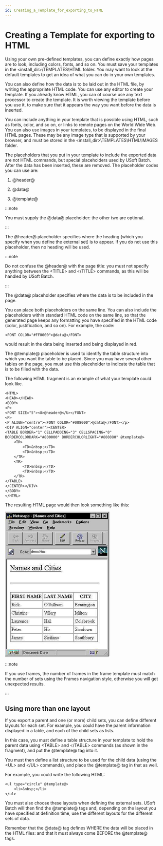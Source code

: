 ```yaml
---
id: Creating_a_Template_for_exporting_to_HTML
---
```


# Creating a Template for exporting to HTML

Using your own pre-defined templates, you can define exactly how pages are to look, including colors, fonts, and so on. You must save your templates in the \<install_dir>\\TEMPLATES\\HTML folder. You may want to look at the default templates to get an idea of what you can do in your own templates.

You can also define how the data is to be laid out in the HTML file, by writing the appropriate HTML code. You can use any editor to create your template. If you already know HTML, you can of course use any text processor to create the template. It is worth viewing the template before you use it, to make sure that it appears the way you want before the data is inserted.

You can include anything in your template that is possible using HTML, such as fonts, color, and so on, or links to remote pages on the World Wide Web. You can also use images in your templates, to be displayed in the final HTML pages. These may be any image type that is supported by your browser, and must be stored in the \<install_dir>\\TEMPLATES\\HTML\\IMAGES folder.

The placeholders that you put in your template to include the exported data are not HTML commands, but special placeholders used by USoft Batch. After the data has been inserted, these are removed. The placeholder codes you can use are:

1. @header@

2. @data@

3. @template@


:::note

You must supply the @data@ placeholder: the other two are optional.

:::

The @header@ placeholder specifies where the heading (which you specify when you define the external set) is to appear. If you do not use this placeholder, then no heading will be used.


:::note

Do not confuse the @header@ with the page title: you must not specify anything between the \<TITLE> and \</TITLE> commands, as this will be handled by USoft Batch.

:::

The @data@ placeholder specifies where the data is to be included in the page.

You can place both placeholders on the same line. You can also include the placeholders within standard HTML code on the same line, so that the generated page keeps any formatting you have specified in the HTML code (color, justification, and so on). For example, the code:

```language-xml
<FONT COLOR="#FF0000">@data@</FONT>

```

would result in the data being inserted and being displayed in red.

The @template@ placeholder is used to identify the table structure into which you want the table to be placed. Since you may have several other tables on the page, you must use this placeholder to indicate the table that is to be filled with the data.

The following HTML fragment is an example of what your template could look like.

```language-xml
<HTML>
<HEAD></HEAD>
<BODY>
<P>
<FONT SIZE="5"><U>@header@</U></FONT>
<P>
<P ALIGN="centre"><FONT COLOR="#008000">@data@</FONT></p>
<DIV ALIGN="center"><CENTER>
<TABLE BORDER="1" CELLPADDING="3" CELLSPACING="0"
BORDERCOLORDARK="#800000" BORDERCOLORLIGHT="#808080" @template@>
    <TR>
        <TD>&nbsp;</TD>
        <TD>&nbsp;</TD>
    </TR>
    <TR>
        <TD>&nbsp;</TD>
        <TD>&nbsp;</TD>
    </TR>
</TABLE>
</CENTER></DIV>
</BODY>
</HTML>

```

The resulting HTML page would then look something like this:

![](./assets/5fdca0c9-054a-4c02-819f-4522036ae415.jpg)


:::note

If you use frames, the number of frames in the frame template must match the number of sets using the Frames navigation style, otherwise you will get unexpected results.

:::

## Using more than one layout

If you export a parent and one (or more) child sets, you can define different layouts for each set. For example, you could have the parent information displayed in a table, and each of the child sets as lists.

In this case, you must define a table structure in your template to hold the parent data using \<TABLE> and \</TABLE> commands (as shown in the fragment), and put the @template@ tag into it.

You must then define a list structure to be used for the child data (using the \<UL> and \</UL> commands), and place the @template@ tag in that as well.

For example, you could write the following HTML:

```language-xml
<ul type="circle" @template@>
    <li>&nbsp;</li>
</ul>

```

You must also choose these layouts when defining the external sets. USoft Batch will then find the @template@ tags and, depending on the layout you have specified at definition time, use the different layouts for the different sets of data.

Remember that the @data@ tag defines WHERE the data will be placed in the HTML files: and that it must always come BEFORE the @template@ tags.

 